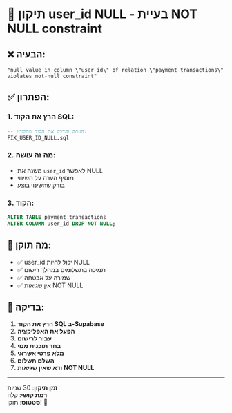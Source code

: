 # 🔧 תיקון user_id NULL - בעיית NOT NULL constraint

## ❌ הבעיה:
```
"null value in column \"user_id\" of relation \"payment_transactions\" violates not-null constraint"
```

## ✅ הפתרון:

### 1. **הרץ את הקוד SQL:**
```sql
-- העתק והדבק את הקוד מהקובץ:
FIX_USER_ID_NULL.sql
```

### 2. **מה זה עושה:**
- משנה את `user_id` לאפשר NULL
- מוסיף הערה על השינוי
- בודק שהשינוי בוצע

### 3. **הקוד:**
```sql
ALTER TABLE payment_transactions 
ALTER COLUMN user_id DROP NOT NULL;
```

## 🎯 מה תוקן:

- ✅ user_id יכול להיות NULL
- ✅ תמיכה בתשלומים במהלך רישום
- ✅ שמירה על אבטחה
- ✅ אין שגיאות NOT NULL

## 📱 בדיקה:

1. **הרץ את הקוד SQL ב-Supabase**
2. **הפעל את האפליקציה**
3. **עבור לרישום**
4. **בחר תוכנית מנוי**
5. **מלא פרטי אשראי**
6. **השלם תשלום**
7. **ודא שאין שגיאות NOT NULL**

---

**זמן תיקון**: 30 שניות  
**רמת קושי**: קלה  
**סטטוס**: תוקן! 🚀
